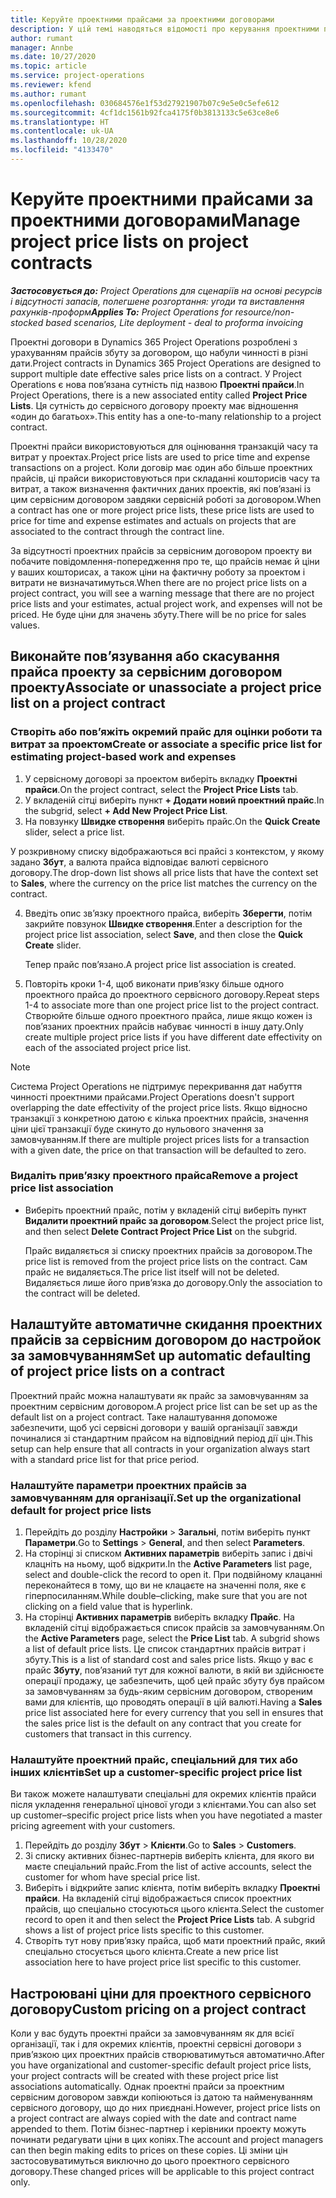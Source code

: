 ```yaml
---
title: Керуйте проектними прайсами за проектними договорами
description: У цій темі наводяться відомості про керування проектними прайсами за проектними договорами.
author: rumant
manager: Annbe
ms.date: 10/27/2020
ms.topic: article
ms.service: project-operations
ms.reviewer: kfend
ms.author: rumant
ms.openlocfilehash: 030684576e1f53d27921907b07c9e5e0c5efe612
ms.sourcegitcommit: 4cf1dc1561b92fca4175f0b3813133c5e63ce8e6
ms.translationtype: HT
ms.contentlocale: uk-UA
ms.lasthandoff: 10/28/2020
ms.locfileid: "4133470"
---
```

# <a name="manage-project-price-lists-on-project-contracts"></a><span data-ttu-id="34e7b-103">Керуйте проектними прайсами за проектними договорами</span><span class="sxs-lookup"><span data-stu-id="34e7b-103">Manage project price lists on project contracts</span></span>

<span data-ttu-id="34e7b-104">_**Застосовується до:** Project Operations для сценаріїв на основі ресурсів і відсутності запасів, полегшене розгортання: угоди та виставлення рахунків-проформ_</span><span class="sxs-lookup"><span data-stu-id="34e7b-104">_**Applies To:** Project Operations for resource/non-stocked based scenarios, Lite deployment - deal to proforma invoicing_</span></span>

<span data-ttu-id="34e7b-105">Проектні договори в Dynamics 365 Project Operations розроблені з урахуванням прайсів збуту за договором, що набули чинності в різні дати.</span><span class="sxs-lookup"><span data-stu-id="34e7b-105">Project contracts in Dynamics 365 Project Operations are designed to support multiple date effective sales price lists on a contract.</span></span> <span data-ttu-id="34e7b-106">У Project Operations є нова пов’язана сутність під назвою **Проектні прайси**.</span><span class="sxs-lookup"><span data-stu-id="34e7b-106">In Project Operations, there is a new associated entity called **Project Price Lists**.</span></span> <span data-ttu-id="34e7b-107">Ця сутність до сервісного договору проекту має відношення «один до багатьох».</span><span class="sxs-lookup"><span data-stu-id="34e7b-107">This entity has a one-to-many relationship to a project contract.</span></span>

<span data-ttu-id="34e7b-108">Проектні прайси використовуються для оцінювання транзакцій часу та витрат у проектах.</span><span class="sxs-lookup"><span data-stu-id="34e7b-108">Project price lists are used to price time and expense transactions on a project.</span></span> <span data-ttu-id="34e7b-109">Коли договір має один або більше проектних прайсів, ці прайси використовуються при складанні кошторисів часу та витрат, а також визначення фактичних даних проектів, які пов’язані із цим сервісним договором завдяки сервісній роботі за договором.</span><span class="sxs-lookup"><span data-stu-id="34e7b-109">When a contract has one or more project price lists, these price lists are used to price for time and expense estimates and actuals on projects that are associated to the contract through the contract line.</span></span>

<span data-ttu-id="34e7b-110">За відсутності проектних прайсів за сервісним договором проекту ви побачите повідомлення-попередження про те, що прайсів немає й ціни у ваших кошторисах, а також ціни на фактичну роботу за проектом і витрати не визначатимуться.</span><span class="sxs-lookup"><span data-stu-id="34e7b-110">When there are no project price lists on a project contract, you will see a warning message that there are no project price lists and your estimates, actual project work, and expenses will not be priced.</span></span> <span data-ttu-id="34e7b-111">Не буде ціни для значень збуту.</span><span class="sxs-lookup"><span data-stu-id="34e7b-111">There will be no price for sales values.</span></span>

## <a name="associate-or-unassociate-a-project-price-list-on-a-project-contract"></a><span data-ttu-id="34e7b-112">Виконайте пов’язування або скасування прайса проекту за сервісним договором проекту</span><span class="sxs-lookup"><span data-stu-id="34e7b-112">Associate or unassociate a project price list on a project contract</span></span>

### <a name="create-or-associate-a-specific-price-list-for-estimating-project-based-work-and-expenses"></a><span data-ttu-id="34e7b-113">Створіть або пов’яжіть окремий прайс для оцінки роботи та витрат за проектом</span><span class="sxs-lookup"><span data-stu-id="34e7b-113">Create or associate a specific price list for estimating project-based work and expenses</span></span>

1. <span data-ttu-id="34e7b-114">У сервісному договорі за проектом виберіть вкладку **Проектні прайси**.</span><span class="sxs-lookup"><span data-stu-id="34e7b-114">On the project contract, select the **Project Price Lists** tab.</span></span>
2. <span data-ttu-id="34e7b-115">У вкладеній сітці виберіть пункт **+ Додати новий проектний прайс**.</span><span class="sxs-lookup"><span data-stu-id="34e7b-115">In the subgrid, select **+ Add New Project Price List**.</span></span>
3. <span data-ttu-id="34e7b-116">На повзунку **Швидке створення** виберіть прайс.</span><span class="sxs-lookup"><span data-stu-id="34e7b-116">On the **Quick Create** slider, select a price list.</span></span> 

  <span data-ttu-id="34e7b-117">У розкривному списку відображаються всі прайсі з контекстом, у якому задано **Збут**, а валюта прайса відповідає валюті сервісного договору.</span><span class="sxs-lookup"><span data-stu-id="34e7b-117">The drop-down list shows all price lists that have the context set to **Sales**, where the currency on the price list matches the currency on the contract.</span></span>
  
4. <span data-ttu-id="34e7b-118">Введіть опис зв’язку проектного прайса, виберіть **Зберегти**, потім закрийте повзунок **Швидке створення**.</span><span class="sxs-lookup"><span data-stu-id="34e7b-118">Enter a description for the project price list association, select **Save**, and then close the **Quick Create** slider.</span></span>

   <span data-ttu-id="34e7b-119">Тепер прайс пов’язано.</span><span class="sxs-lookup"><span data-stu-id="34e7b-119">A project price list association is created.</span></span>
   
5. <span data-ttu-id="34e7b-120">Повторіть кроки 1-4, щоб виконати прив’язку більше одного проектного прайса до проектного сервісного договору.</span><span class="sxs-lookup"><span data-stu-id="34e7b-120">Repeat steps 1-4 to associate more than one project price list to the project contract.</span></span> <span data-ttu-id="34e7b-121">Створюйте більше одного проектного прайса, лише якщо кожен із пов’язаних проектних прайсів набуває чинності в іншу дату.</span><span class="sxs-lookup"><span data-stu-id="34e7b-121">Only create multiple project price lists if you have different date effectivity on each of the associated project price list.</span></span>

> [!NOTE]
> <span data-ttu-id="34e7b-122">Система Project Operations не підтримує перекривання дат набуття чинності проектними прайсами.</span><span class="sxs-lookup"><span data-stu-id="34e7b-122">Project Operations doesn't support overlapping the date effectivity of the project price lists.</span></span> <span data-ttu-id="34e7b-123">Якщо відносно транзакції з конкретною датою є кілька проектних прайсів, значення ціни цієї транзакції буде скинуто до нульового значення за замовчуванням.</span><span class="sxs-lookup"><span data-stu-id="34e7b-123">If there are multiple project prices lists for a transaction with a given date, the price on that transaction will be defaulted to zero.</span></span>

### <a name="remove-a-project-price-list-association"></a><span data-ttu-id="34e7b-124">Видаліть прив’язку проектного прайса</span><span class="sxs-lookup"><span data-stu-id="34e7b-124">Remove a project price list association</span></span>

- <span data-ttu-id="34e7b-125">Виберіть проектний прайс, потім у вкладеній сітці виберіть пункт **Видалити проектний прайс за договором**.</span><span class="sxs-lookup"><span data-stu-id="34e7b-125">Select the project price list, and then select **Delete Contract Project Price List** on the subgrid.</span></span> 

  <span data-ttu-id="34e7b-126">Прайс видаляється зі списку проектних прайсів за договором.</span><span class="sxs-lookup"><span data-stu-id="34e7b-126">The price list is removed from the project price lists on the contract.</span></span> <span data-ttu-id="34e7b-127">Сам прайс не видаляється.</span><span class="sxs-lookup"><span data-stu-id="34e7b-127">The price list itself will not be deleted.</span></span> <span data-ttu-id="34e7b-128">Видаляється лише його прив’язка до договору.</span><span class="sxs-lookup"><span data-stu-id="34e7b-128">Only the association to the contract will be deleted.</span></span>

## <a name="set-up-automatic-defaulting-of-project-price-lists-on-a-contract"></a><span data-ttu-id="34e7b-129">Налаштуйте автоматичне скидання проектних прайсів за сервісним договором до настройок за замовчуванням</span><span class="sxs-lookup"><span data-stu-id="34e7b-129">Set up automatic defaulting of project price lists on a contract</span></span>

<span data-ttu-id="34e7b-130">Проектний прайс можна налаштувати як прайс за замовчуванням за проектним сервісним договором.</span><span class="sxs-lookup"><span data-stu-id="34e7b-130">A project price list can be set up as the default list on a project contract.</span></span> <span data-ttu-id="34e7b-131">Таке налаштування допоможе забезпечити, щоб усі сервісні договори у вашій організації завжди починалися зі стандартним прайсом на відповідний період дії цін.</span><span class="sxs-lookup"><span data-stu-id="34e7b-131">This setup can help ensure that all contracts in your organization always start with a standard price list for that price period.</span></span>

### <a name="set-up-the-organizational-default-for-project-price-lists"></a><span data-ttu-id="34e7b-132">Налаштуйте параметри проектних прайсів за замовчуванням для організації.</span><span class="sxs-lookup"><span data-stu-id="34e7b-132">Set up the organizational default for project price lists</span></span>

1. <span data-ttu-id="34e7b-133">Перейдіть до розділу **Настройки** > **Загальні**, потім виберіть пункт **Параметри**.</span><span class="sxs-lookup"><span data-stu-id="34e7b-133">Go to **Settings** > **General**, and then select **Parameters**.</span></span>
2. <span data-ttu-id="34e7b-134">На сторінці зі списком **Активних параметрів** виберіть запис і двічі клацніть на ньому, щоб відкрити.</span><span class="sxs-lookup"><span data-stu-id="34e7b-134">In the **Active Parameters** list page, select and double-click the record to open it.</span></span> <span data-ttu-id="34e7b-135">При подвійному клацанні переконайтеся в тому, що ви не клацаєте на значенні поля, яке є гіперпосиланням.</span><span class="sxs-lookup"><span data-stu-id="34e7b-135">While double–clicking, make sure that you are not clicking on a field value that is hyperlink.</span></span> 
3. <span data-ttu-id="34e7b-136">На сторінці **Активних параметрів** виберіть вкладку **Прайс**. На вкладеній сітці відображається список прайсів за замовчуванням.</span><span class="sxs-lookup"><span data-stu-id="34e7b-136">On the **Active Parameters** page, select the **Price List** tab. A subgrid shows a list of default price lists.</span></span> <span data-ttu-id="34e7b-137">Це список стандартних прайсів витрат і збуту.</span><span class="sxs-lookup"><span data-stu-id="34e7b-137">This is a list of standard cost and sales price lists.</span></span> <span data-ttu-id="34e7b-138">Якщо у вас є прайс **Збуту**, пов’язаний тут для кожної валюти, в якій ви здійснюєте операції продажу, це забезпечить, щоб цей прайс збуту був прайсом за замовчуванням за будь-яким сервісним договором, створеним вами для клієнтів, що проводять операції в цій валюті.</span><span class="sxs-lookup"><span data-stu-id="34e7b-138">Having a **Sales** price list associated here for every currency that you sell in ensures that the sales price list is the default on any contract that you create for customers that transact in this currency.</span></span>

### <a name="set-up-a-customer-specific-project-price-list"></a><span data-ttu-id="34e7b-139">Налаштуйте проектний прайс, спеціальний для тих або інших клієнтів</span><span class="sxs-lookup"><span data-stu-id="34e7b-139">Set up a customer-specific project price list</span></span>

<span data-ttu-id="34e7b-140">Ви також можете налаштувати спеціальні для окремих клієнтів прайси після укладення генеральної цінової угоди з клієнтами.</span><span class="sxs-lookup"><span data-stu-id="34e7b-140">You can also set up customer–specific project price lists when you have negotiated a master pricing agreement with your customers.</span></span>

1. <span data-ttu-id="34e7b-141">Перейдіть до розділу **Збут** > **Клієнти**.</span><span class="sxs-lookup"><span data-stu-id="34e7b-141">Go to **Sales** > **Customers**.</span></span>
2. <span data-ttu-id="34e7b-142">Зі списку активних бізнес-партнерів виберіть клієнта, для якого ви маєте спеціальний прайс.</span><span class="sxs-lookup"><span data-stu-id="34e7b-142">From the list of active accounts, select the customer for whom have special price list.</span></span>
3. <span data-ttu-id="34e7b-143">Виберіть і відкрийте запис клієнта, потім виберіть вкладку **Проектні прайси**. На вкладеній сітці відображається список проектних прайсів, що спеціально стосуються цього клієнта.</span><span class="sxs-lookup"><span data-stu-id="34e7b-143">Select the customer record to open it and then select the **Project Price Lists** tab. A subgrid shows a list of project price lists specific to this customer.</span></span> 
4. <span data-ttu-id="34e7b-144">Створіть тут нову прив’язку прайса, щоб мати проектний прайс, який спеціально стосується цього клієнта.</span><span class="sxs-lookup"><span data-stu-id="34e7b-144">Create a new price list association here to have project price list specific to this customer.</span></span>

## <a name="custom-pricing-on-a-project-contract"></a><span data-ttu-id="34e7b-145">Настроювані ціни для проектного сервісного договору</span><span class="sxs-lookup"><span data-stu-id="34e7b-145">Custom pricing on a project contract</span></span>

<span data-ttu-id="34e7b-146">Коли у вас будуть проектні прайси за замовчуванням як для всієї організації, так і для окремих клієнтів, проектні сервісні договори з прив’язкою цих проектних прайсів створюватимуться автоматично.</span><span class="sxs-lookup"><span data-stu-id="34e7b-146">After you have organizational and customer-specific default project price lists, your project contracts will be created with these project price list associations automatically.</span></span> <span data-ttu-id="34e7b-147">Однак проектні прайси за проектним сервісним договором завжди копіюються із датою та найменуванням сервісного договору, що до них приєднані.</span><span class="sxs-lookup"><span data-stu-id="34e7b-147">However, project price lists on a project contract are always copied with the date and contract name appended to them.</span></span> <span data-ttu-id="34e7b-148">Потім бізнес-партнер і керівники проекту можуть починати редагувати ціни в цих копіях.</span><span class="sxs-lookup"><span data-stu-id="34e7b-148">The account and project managers can then begin making edits to prices on these copies.</span></span> <span data-ttu-id="34e7b-149">Ці зміни цін застосовуватимуться виключно до цього проектного сервісного договору.</span><span class="sxs-lookup"><span data-stu-id="34e7b-149">These changed prices will be applicable to this project contract only.</span></span>
